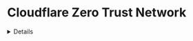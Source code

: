 # Cloudflare Zero Trust Network

<details>

{% hint style="success" %}
Naučite i vežbajte hakovanje AWS-a:<img src="/.gitbook/assets/image.png" alt="" data-size="line">[**HackTricks Training AWS Red Team Expert (ARTE)**](https://training.hacktricks.xyz/courses/arte)<img src="/.gitbook/assets/image.png" alt="" data-size="line">\
Naučite i vežbajte hakovanje GCP-a: <img src="/.gitbook/assets/image (2).png" alt="" data-size="line">[**HackTricks Training GCP Red Team Expert (GRTE)**<img src="/.gitbook/assets/image (2).png" alt="" data-size="line">](https://training.hacktricks.xyz/courses/grte)

<details>

<summary>Podržite HackTricks</summary>

* Proverite [**planove pretplate**](https://github.com/sponsors/carlospolop)!
* **Pridružite se** 💬 [**Discord grupi**](https://discord.gg/hRep4RUj7f) ili [**telegram grupi**](https://t.me/peass) ili nas **pratite** na **Twitteru** 🐦 [**@hacktricks\_live**](https://twitter.com/hacktricks\_live)**.**
* **Delite hakovanje trikova slanjem PR-ova na** [**HackTricks**](https://github.com/carlospolop/hacktricks) i [**HackTricks Cloud**](https://github.com/carlospolop/hacktricks-cloud) github repozitorijume.

</details>
{% endhint %}

U **Cloudflare Zero Trust Network** nalogu postoje neke **postavke i usluge** koje se mogu konfigurisati. Na ovoj stranici ćemo **analizirati postavke vezane za bezbednost svake sekcije:**

<figure><img src="../../.gitbook/assets/image (206).png" alt=""><figcaption></figcaption></figure>

## Analitika

* [ ] Korisno za **upoznavanje okruženja**

## **Gateway**

* [ ] U **`Politikama`** je moguće generisati politike za **ograničavanje** po **DNS-u**, **mreži** ili **HTTP** zahtevima ko može pristupiti aplikacijama.
* Ako se koristi, politike bi mogle biti kreirane da **ograniče** pristup zlonamernim sajtovima.
* Ovo je **samo relevantno ako se koristi gateway**, ako ne, nema razloga za kreiranje defanzivnih politika.

## Pristup

### Aplikacije

Na svakoj aplikaciji:

* [ ] Proverite **ko** može pristupiti aplikaciji u **Politikama** i proverite da **samo** **korisnici** koji **trebaju pristup** aplikaciji mogu pristupiti.
* Za dozvolu pristupa će se koristiti **`Grupe pristupa`** (i takođe se mogu postaviti **dodatna pravila**)
* [ ] Proverite **dostupne provajdere identiteta** i uverite se da **nisu previše otvoreni**
* [ ] U **`Postavkama`**:
* [ ] Proverite da **CORS nije omogućen** (ako jeste, proverite da je **siguran** i da ne dozvoljava sve)
* [ ] Kolačići bi trebalo da imaju atribut **Strict Same-Site**, **HTTP Only** i **omogućen vezujući kolačić** ako je aplikacija HTTP.
* [ ] Razmotrite omogućavanje i **Pregledačkog renderovanja** radi bolje **zaštite. Više informacija o** [**udaljenom izolovanju pregledača ovde**](https://blog.cloudflare.com/cloudflare-and-remote-browser-isolation/)**.**

### **Grupe pristupa**

* [ ] Proverite da su generisane grupe pristupa **ispravno ograničene** na korisnike kojima bi trebalo da dozvole pristup.
* [ ] Posebno je važno proveriti da **podrazumevana grupa pristupa nije previše otvorena** (da **ne dozvoljava previše ljudi**) jer će **svako u toj grupi** po **podrazumevanim postavkama** moći da **pristupi aplikacijama**.
* Imajte na umu da je moguće dati **pristup** **SVIMA** i druge **vrlo otvorene politike** koje nisu preporučljive osim ako 100% nije neophodno.

### Servisna autentifikacija

* [ ] Proverite da svi servisni tokeni **ističu za 1 godinu ili manje**

### Tuneli

TODO

## Moj Tim

TODO

## Logovi

* [ ] Možete tražiti **neočekivane akcije** od korisnika

## Postavke

* [ ] Proverite **tip plana**
* [ ] Moguće je videti **ime vlasnika kreditne kartice**, **poslednje 4 cifre**, **datum isteka** i **adresu**
* [ ] Preporučuje se **dodavanje isteka korisničkog mesta** da bi se uklonili korisnici koji zaista ne koriste ovu uslugu

<details>

{% hint style="success" %}
Naučite i vežbajte hakovanje AWS-a:<img src="/.gitbook/assets/image.png" alt="" data-size="line">[**HackTricks Training AWS Red Team Expert (ARTE)**](https://training.hacktricks.xyz/courses/arte)<img src="/.gitbook/assets/image.png" alt="" data-size="line">\
Naučite i vežbajte hakovanje GCP-a: <img src="/.gitbook/assets/image (2).png" alt="" data-size="line">[**HackTricks Training GCP Red Team Expert (GRTE)**<img src="/.gitbook/assets/image (2).png" alt="" data-size="line">](https://training.hacktricks.xyz/courses/grte)

<details>

<summary>Podržite HackTricks</summary>

* Proverite [**planove pretplate**](https://github.com/sponsors/carlospolop)!
* **Pridružite se** 💬 [**Discord grupi**](https://discord.gg/hRep4RUj7f) ili [**telegram grupi**](https://t.me/peass) ili nas **pratite** na **Twitteru** 🐦 [**@hacktricks\_live**](https://twitter.com/hacktricks\_live)**.**
* **Delite hakovanje trikova slanjem PR-ova na** [**HackTricks**](https://github.com/carlospolop/hacktricks) i [**HackTricks Cloud**](https://github.com/carlospolop/hacktricks-cloud) github repozitorijume.

</details>
{% endhint %}
